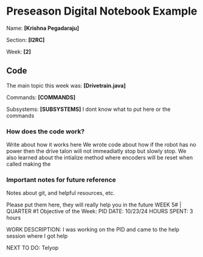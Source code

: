 # Preseason Digital Notebook Example
Name: **[Krishna Pegadaraju]**

Section: **[I2RC]**

Week: **[2]**


## Code

The main topic this week was: **[Drivetrain.java]**

Commands: **[COMMANDS]**

Subsystems: **[SUBSYSTEMS]** I dont know what to put here or the commands

### How does the code work?
Write about how it works here
We wrote code about how if the robot has no power then the drive talon will not immeadiatly stop but slowly stop. We also learned about the intialize method where encoders will be reset when called making the 

### Important notes for future reference
Notes about git, and helpful resources, etc. 

Please put them here, they will really help you in the future 
WEEK 5# | QUARTER #1
Objective of the Week: PID
DATE: 10/23/24
HOURS SPENT: 3 hours

WORK DESCRIPTION:
I was working on the PID and came to the help session where I got help

NEXT TO DO:
Telyop
